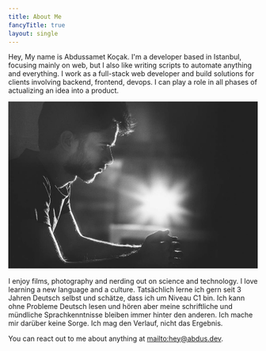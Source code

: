 ```yaml
---
title: About Me
fancyTitle: true
layout: single
---
```


Hey,
My name is Abdussamet Koçak. I'm a developer based in Istanbul, focusing mainly on web, but I also like writing scripts to automate anything and everything. I work as a full-stack web developer and build solutions for clients involving backend, frontend, devops. I can play a role in all phases of actualizing an idea into a product.

![me, from couple of years ago](abdus.jpg)

I enjoy films, photography and nerding out on science and technology. I love learning a new language and a culture. Tatsächlich lerne ich gern seit 3 Jahren Deutsch selbst und schätze, dass ich um Niveau C1 bin. Ich kann ohne Probleme Deutsch lesen und hören aber meine schriftliche und mündliche Sprachkenntnisse bleiben immer hinter den anderen. Ich mache mir darüber keine Sorge. Ich mag den Verlauf, nicht das Ergebnis.

You can react out to me about anything at [mailto:hey@abdus.dev](hey@abdus.dev). 

